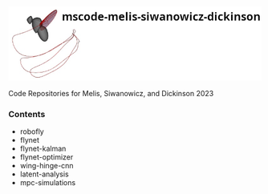 ![header](.images/mscode_header.png)

Code Repositories for Melis, Siwanowicz, and Dickinson 2023

### Contents

* robofly
* flynet
* flynet-kalman
* flynet-optimizer
* wing-hinge-cnn
* latent-analysis
* mpc-simulations
